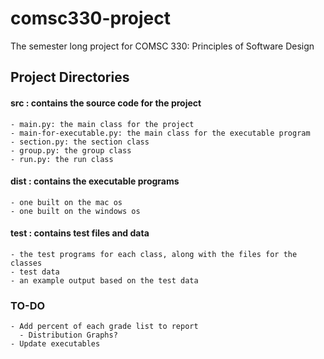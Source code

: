 # comsc330-project
The semester long project for COMSC 330: Principles of Software Design

## Project Directories
#### src : contains the source code for the project
    - main.py: the main class for the project
    - main-for-executable.py: the main class for the executable program
    - section.py: the section class
    - group.py: the group class
    - run.py: the run class

#### dist : contains the executable programs 
    - one built on the mac os 
    - one built on the windows os

#### test : contains test files and data 
    - the test programs for each class, along with the files for the classes
    - test data
    - an example output based on the test data

### TO-DO
    - Add percent of each grade list to report
      - Distribution Graphs?
    - Update executables

